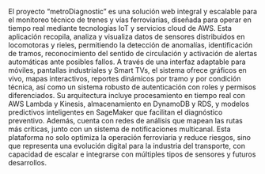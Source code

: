 El proyecto “metroDiagnostic” es una solución web integral y escalable para el monitoreo técnico de trenes y vías ferroviarias, diseñada para operar en tiempo real mediante tecnologías IoT y servicios cloud de AWS. Esta aplicación recopila, analiza y visualiza datos de sensores distribuidos en locomotoras y rieles, permitiendo la detección de anomalías, identificación de tramos, reconocimiento del sentido de circulación y activación de alertas automáticas ante posibles fallos. A través de una interfaz adaptable para móviles, pantallas industriales y Smart TVs, el sistema ofrece gráficos en vivo, mapas interactivos, reportes dinámicos por tramo y por condición técnica, así como un sistema robusto de autenticación con roles y permisos diferenciados. Su arquitectura incluye procesamiento en tiempo real con AWS Lambda y Kinesis, almacenamiento en DynamoDB y RDS, y modelos predictivos inteligentes en SageMaker que facilitan el diagnóstico preventivo. Además, cuenta con redes de análisis que mapean las rutas más críticas, junto con un sistema de notificaciones multicanal. Esta plataforma no solo optimiza la operación ferroviaria y reduce riesgos, sino que representa una evolución digital para la industria del transporte, con capacidad de escalar e integrarse con múltiples tipos de sensores y futuros desarrollos.
